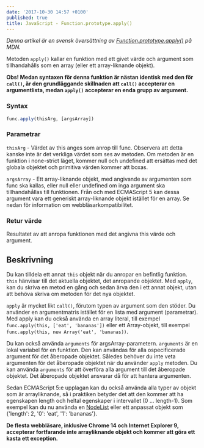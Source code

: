 ```yaml
---
date: '2017-10-30 14:57 +0100'
published: true
title: JavaScript - Function.prototype.apply()
---
```

*Denna artikel är en svensk översättning av [Function.prototype.apply()](https://developer.mozilla.org/en-US/docs/Web/JavaScript/Reference/Global_Objects/Function/apply) på MDN.*

Metoden `apply()` kallar en funktion med ett givet värde och argument som tillhandahålls som en array (eller ett array-liknande objekt).

**Obs! Medan syntaxen för denna funktion är nästan identisk med den för `call()`, är den grundläggande skillnaden att `call()` accepterar en argumentlista, medan `apply()` accepterar en enda grupp av argument.**

### Syntax

```js
func.apply(thisArg, [argsArray])
```

### Parametrar

`thisArg` - Värdet av this anges som anrop till func. Observera att detta kanske inte är det verkliga värdet som ses av metoden. Om metoden är en funktion i none-strict läget, kommer null och undefined att ersättas med det globala objektet och primitiva värden kommer att boxas.

`argsArray` - Ett array-liknande objekt, med angivande av argumenten som func ska kallas, eller null eller undefined om inga argument ska tillhandahållas till funktionen. Från och med ECMAScript 5 kan dessa argument vara ett generiskt array-liknande objekt istället för en array. Se nedan för information om webbläsarkompatibilitet.

### Retur värde

Resultatet av att anropa funktionen med det angivna this värde och argument.

## Beskrivning

Du kan tilldela ett annat `this` objekt när du anropar en befintlig funktion. `this` hänvisar till det aktuella objektet, det anropande objektet. Med `apply`, kan du skriva en metod en gång och sedan ärva den i ett annat objekt, utan att behöva skriva om metoden för det nya objektet.

`apply` är mycket likt `call()`, förutom typen av argument som den stöder. Du använder en argumentmatris istället för en lista med argument (parametrar). Med apply kan du också använda en array literal, till exempel `func.apply(this, ['eat', 'bananas'])` eller ett Array-objekt, till exempel `func.apply(this, new Array('eat', 'bananas))`.

Du kan också använda `arguments` för argsArray-parametern. `arguments` är en lokal variabel för en funktion. Den kan användas för alla ospecificerade argument för det åberopade objektet. Således behöver du inte veta argumenten för det åberopade objektet när du använder `apply` metoden. Du kan använda `arguments` för att överföra alla argument till det åberopade objektet. Det åberopade objektet ansvarar då för att hantera argumenten.

Sedan ECMAScript 5:e upplagan kan du också använda alla typer av objekt som är arrayliknande, så i praktiken betyder det att den kommer att ha egenskapen length och heltal egenskaper i intervallet (0 ... length-1). Som exempel kan du nu använda en [NodeList](https://developer.mozilla.org/en-US/docs/Web/API/NodeList) eller ett anpassat objekt som {'length': 2, '0': 'eat', '1': 'bananas'}.

**De flesta webbläsare, inklusive Chrome 14 och Internet Explorer 9, accepterar fortfarande inte arrayliknande objekt och kommer att göra ett kasta ett exception.**
